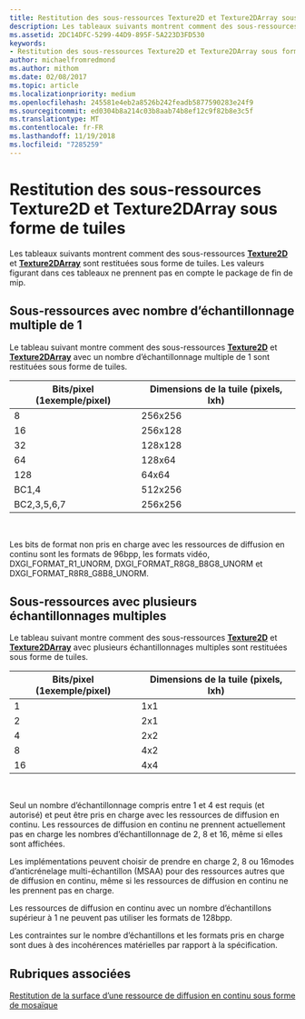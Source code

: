 ```yaml
---
title: Restitution des sous-ressources Texture2D et Texture2DArray sous forme de tuiles
description: Les tableaux suivants montrent comment des sous-ressources Texture2D et Texture2DArray sont restituées sous forme de tuiles.
ms.assetid: 2DC14DFC-5299-44D9-895F-5A223D3FD530
keywords:
- Restitution des sous-ressources Texture2D et Texture2DArray sous forme de tuiles
author: michaelfromredmond
ms.author: mithom
ms.date: 02/08/2017
ms.topic: article
ms.localizationpriority: medium
ms.openlocfilehash: 245581e4eb2a8526b242feadb5877590283e24f9
ms.sourcegitcommit: ed0304b8a214c03b8aab74b8ef12c9f82b8e3c5f
ms.translationtype: MT
ms.contentlocale: fr-FR
ms.lasthandoff: 11/19/2018
ms.locfileid: "7285259"
---
```

# <a name="texture2d-and-texture2darray-subresource-tiling"></a>Restitution des sous-ressources Texture2D et Texture2DArray sous forme de tuiles


Les tableaux suivants montrent comment des sous-ressources [**Texture2D**](https://msdn.microsoft.com/library/windows/desktop/ff471525) et [**Texture2DArray**](https://msdn.microsoft.com/library/windows/desktop/ff471526) sont restituées sous forme de tuiles. Les valeurs figurant dans ces tableaux ne prennent pas en compte le package de fin de mip.

## <a name="span-idsubresources-with-multisample-counts-of-1spanspan-idsubresources-with-multisample-counts-of-1spanspan-idsubresources-with-multisample-counts-of-1spansubresources-with-multisample-counts-of-1"></a><span id="Subresources-with-multisample-counts-of-1"></span><span id="subresources-with-multisample-counts-of-1"></span><span id="SUBRESOURCES-WITH-MULTISAMPLE-COUNTS-OF-1"></span>Sous-ressources avec nombre d’échantillonnage multiple de 1


Le tableau suivant montre comment des sous-ressources [**Texture2D**](https://msdn.microsoft.com/library/windows/desktop/ff471525) et [**Texture2DArray**](https://msdn.microsoft.com/library/windows/desktop/ff471526) avec un nombre d’échantillonnage multiple de 1 sont restituées sous forme de tuiles.

| Bits/pixel (1exemple/pixel) | Dimensions de la tuile (pixels, lxh) |
|-----------------------------|-------------------------------|
| 8                           | 256x256                       |
| 16                          | 256x128                       |
| 32                          | 128x128                       |
| 64                          | 128x64                        |
| 128                         | 64x64                         |
| BC1,4                       | 512x256                       |
| BC2,3,5,6,7                 | 256x256                       |

 

Les bits de format non pris en charge avec les ressources de diffusion en continu sont les formats de 96bpp, les formats vidéo, DXGI\_FORMAT\_R1\_UNORM, DXGI\_FORMAT\_R8G8\_B8G8\_UNORM et DXGI\_FORMAT\_R8R8\_G8B8\_UNORM.

## <a name="span-idsubresources-with-various-multisample-countsspanspan-idsubresources-with-various-multisample-countsspanspan-idsubresources-with-various-multisample-countsspansubresources-with-various-multisample-counts"></a><span id="Subresources-with-various-multisample-counts"></span><span id="subresources-with-various-multisample-counts"></span><span id="SUBRESOURCES-WITH-VARIOUS-MULTISAMPLE-COUNTS"></span>Sous-ressources avec plusieurs échantillonnages multiples


Le tableau suivant montre comment des sous-ressources [**Texture2D**](https://msdn.microsoft.com/library/windows/desktop/ff471525) et [**Texture2DArray**](https://msdn.microsoft.com/library/windows/desktop/ff471526) avec plusieurs échantillonnages multiples sont restituées sous forme de tuiles.

| Bits/pixel (1exemple/pixel) | Dimensions de la tuile (pixels, lxh) |
|-----------------------------|-------------------------------|
| 1                           | 1x1                           |
| 2                           | 2x1                           |
| 4                           | 2x2                           |
| 8                           | 4x2                           |
| 16                          | 4x4                           |

 

Seul un nombre d’échantillonnage compris entre 1 et 4 est requis (et autorisé) et peut être pris en charge avec les ressources de diffusion en continu. Les ressources de diffusion en continu ne prennent actuellement pas en charge les nombres d’échantillonnage de 2, 8 et 16, même si elles sont affichées.

Les implémentations peuvent choisir de prendre en charge 2, 8 ou 16modes d’anticrénelage multi-échantillon (MSAA) pour des ressources autres que de diffusion en continu, même si les ressources de diffusion en continu ne les prennent pas en charge.

Les ressources de diffusion en continu avec un nombre d’échantillons supérieur à 1 ne peuvent pas utiliser les formats de 128bpp.

Les contraintes sur le nombre d’échantillons et les formats pris en charge sont dues à des incohérences matérielles par rapport à la spécification.

## <a name="span-idrelated-topicsspanrelated-topics"></a><span id="related-topics"></span>Rubriques associées


[Restitution de la surface d’une ressource de diffusion en continu sous forme de mosaïque](how-a-streaming-resource-s-area-is-tiled.md)

 

 





